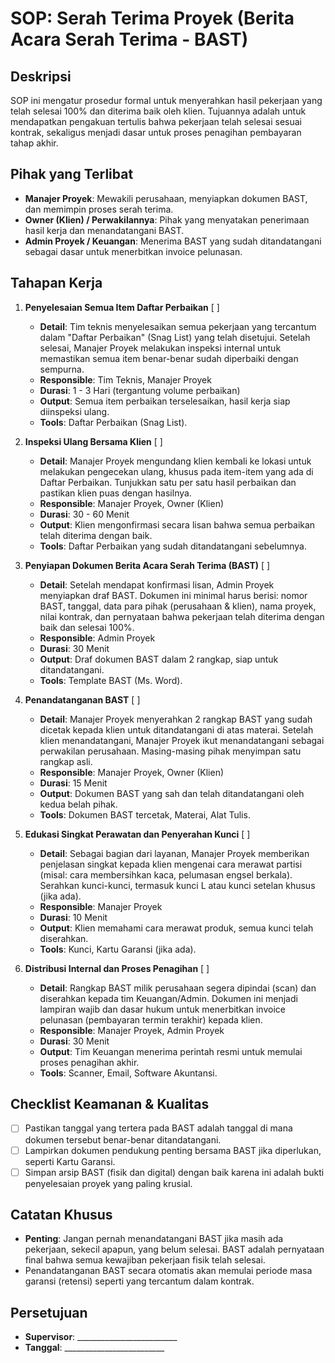 # SOP: Serah Terima Proyek (Berita Acara Serah Terima - BAST)

## Deskripsi
SOP ini mengatur prosedur formal untuk menyerahkan hasil pekerjaan yang telah selesai 100% dan diterima baik oleh klien. Tujuannya adalah untuk mendapatkan pengakuan tertulis bahwa pekerjaan telah selesai sesuai kontrak, sekaligus menjadi dasar untuk proses penagihan pembayaran tahap akhir.

## Pihak yang Terlibat
- **Manajer Proyek**: Mewakili perusahaan, menyiapkan dokumen BAST, dan memimpin proses serah terima.
- **Owner (Klien) / Perwakilannya**: Pihak yang menyatakan penerimaan hasil kerja dan menandatangani BAST.
- **Admin Proyek / Keuangan**: Menerima BAST yang sudah ditandatangani sebagai dasar untuk menerbitkan invoice pelunasan.

## Tahapan Kerja
1. **Penyelesaian Semua Item Daftar Perbaikan** [ ]
   - **Detail**: Tim teknis menyelesaikan semua pekerjaan yang tercantum dalam "Daftar Perbaikan" (Snag List) yang telah disetujui. Setelah selesai, Manajer Proyek melakukan inspeksi internal untuk memastikan semua item benar-benar sudah diperbaiki dengan sempurna.
   - **Responsible**: Tim Teknis, Manajer Proyek
   - **Durasi**: 1 - 3 Hari (tergantung volume perbaikan)
   - **Output**: Semua item perbaikan terselesaikan, hasil kerja siap diinspeksi ulang.
   - **Tools**: Daftar Perbaikan (Snag List).

2. **Inspeksi Ulang Bersama Klien** [ ]
   - **Detail**: Manajer Proyek mengundang klien kembali ke lokasi untuk melakukan pengecekan ulang, khusus pada item-item yang ada di Daftar Perbaikan. Tunjukkan satu per satu hasil perbaikan dan pastikan klien puas dengan hasilnya.
   - **Responsible**: Manajer Proyek, Owner (Klien)
   - **Durasi**: 30 - 60 Menit
   - **Output**: Klien mengonfirmasi secara lisan bahwa semua perbaikan telah diterima dengan baik.
   - **Tools**: Daftar Perbaikan yang sudah ditandatangani sebelumnya.

3. **Penyiapan Dokumen Berita Acara Serah Terima (BAST)** [ ]
   - **Detail**: Setelah mendapat konfirmasi lisan, Admin Proyek menyiapkan draf BAST. Dokumen ini minimal harus berisi: nomor BAST, tanggal, data para pihak (perusahaan & klien), nama proyek, nilai kontrak, dan pernyataan bahwa pekerjaan telah diterima dengan baik dan selesai 100%.
   - **Responsible**: Admin Proyek
   - **Durasi**: 30 Menit
   - **Output**: Draf dokumen BAST dalam 2 rangkap, siap untuk ditandatangani.
   - **Tools**: Template BAST (Ms. Word).

4. **Penandatanganan BAST** [ ]
   - **Detail**: Manajer Proyek menyerahkan 2 rangkap BAST yang sudah dicetak kepada klien untuk ditandatangani di atas materai. Setelah klien menandatangani, Manajer Proyek ikut menandatangani sebagai perwakilan perusahaan. Masing-masing pihak menyimpan satu rangkap asli.
   - **Responsible**: Manajer Proyek, Owner (Klien)
   - **Durasi**: 15 Menit
   - **Output**: Dokumen BAST yang sah dan telah ditandatangani oleh kedua belah pihak.
   - **Tools**: Dokumen BAST tercetak, Materai, Alat Tulis.

5. **Edukasi Singkat Perawatan dan Penyerahan Kunci** [ ]
   - **Detail**: Sebagai bagian dari layanan, Manajer Proyek memberikan penjelasan singkat kepada klien mengenai cara merawat partisi (misal: cara membersihkan kaca, pelumasan engsel berkala). Serahkan kunci-kunci, termasuk kunci L atau kunci setelan khusus (jika ada).
   - **Responsible**: Manajer Proyek
   - **Durasi**: 10 Menit
   - **Output**: Klien memahami cara merawat produk, semua kunci telah diserahkan.
   - **Tools**: Kunci, Kartu Garansi (jika ada).

6. **Distribusi Internal dan Proses Penagihan** [ ]
   - **Detail**: Rangkap BAST milik perusahaan segera dipindai (scan) dan diserahkan kepada tim Keuangan/Admin. Dokumen ini menjadi lampiran wajib dan dasar hukum untuk menerbitkan invoice pelunasan (pembayaran termin terakhir) kepada klien.
   - **Responsible**: Manajer Proyek, Admin Proyek
   - **Durasi**: 30 Menit
   - **Output**: Tim Keuangan menerima perintah resmi untuk memulai proses penagihan akhir.
   - **Tools**: Scanner, Email, Software Akuntansi.

## Checklist Keamanan & Kualitas
- [ ] Pastikan tanggal yang tertera pada BAST adalah tanggal di mana dokumen tersebut benar-benar ditandatangani.
- [ ] Lampirkan dokumen pendukung penting bersama BAST jika diperlukan, seperti Kartu Garansi.
- [ ] Simpan arsip BAST (fisik dan digital) dengan baik karena ini adalah bukti penyelesaian proyek yang paling krusial.

## Catatan Khusus
- **Penting**: Jangan pernah menandatangani BAST jika masih ada pekerjaan, sekecil apapun, yang belum selesai. BAST adalah pernyataan final bahwa semua kewajiban pekerjaan fisik telah selesai.
- Penandatanganan BAST secara otomatis akan memulai periode masa garansi (retensi) seperti yang tercantum dalam kontrak.

## Persetujuan
- **Supervisor**: _________________________
- **Tanggal**: _________________________